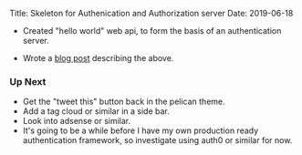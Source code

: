 Title: Skeleton for Authenication and Authorization server
Date: 2019-06-18

- Created "hello world" web api, to form the basis of an authentication server.

- Wrote a [blog post](https://xamaral.com/creating-a-web-api-with-aiohttp-and-mongo.html) describing the above.

  
### Up Next

- Get the "tweet this" button back in the pelican theme.
- Add a tag cloud or similar in a side bar.
- Look into adsense or similar.
- It's going to be a while before I have my own production ready authentication
  framework, so investigate using auth0 or similar for now.


